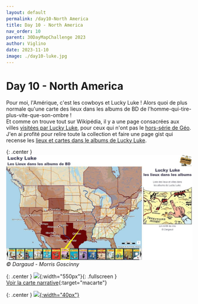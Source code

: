 ```yaml
---
layout: default
permalink: /day10-North America
title: Day 10 - North America
nav_order: 10
parent: 30DayMapChallenge 2023
author: Viglino
date: 2023-11-10
image: ./day10-luke.jpg
---
```

# Day 10 - North America

Pour moi, l'Amérique, c'est les cowboys et Lucky Luke ! Alors quoi de plus normale qu'une carte des lieux dans les albums de BD de l'homme-qui-tire-plus-vite-que-son-ombre !   
Et comme on trouve tout sur Wikipédia, il y a une page consacrées aux villes [visitées par Lucky Luke](https://fr.m.wikipedia.org/wiki/Liste_des_villes_de_Lucky_Luke), pour ceux qui n'ont pas le [hors-série de Géo](https://www.geo.fr/histoire/lucky-luke-et-la-conquete-de-l-ouest-dans-le-nouveau-geo-histoire-192661).    
J'en ai profité pour relire toute la collection et faire une page gist qui recense les [lieux et cartes dans le albums de Lucky Luke](https://gist.github.com/Viglino/5f15e40a9aa7d08b51c868efe66d8209).

{: .center }
![](./day10-luke.jpg)
*&copy; Dargaud - Morris Goscinny*

{: .center }
![](https://pbs.twimg.com/media/F-jkjJnWMAADPPi?format=jpg&name=large){:width="550px"}{: .fullscreen }    
[Voir la carte narrative](https://macarte.ign.fr/carte/kl407q/Lucky-Luke){:target="macarte"}

{: .center }
[![](https://upload.wikimedia.org/wikipedia/commons/5/5a/X_icon_2.svg){:width="40px"}](https://twitter.com/jmviglino/status/1722895384563888507)
